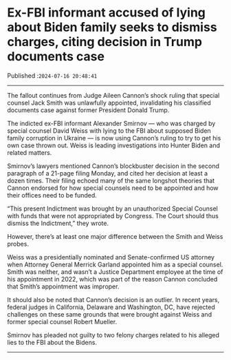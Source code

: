 # Ex-FBI informant accused of lying about Biden family seeks to dismiss charges, citing decision in Trump documents case

Published :`2024-07-16 20:48:41`

---

The fallout continues from Judge Aileen Cannon’s shock ruling that special counsel Jack Smith was unlawfully appointed, invalidating his classified documents case against former President Donald Trump.

The indicted ex-FBI informant Alexander Smirnov — who was charged by special counsel David Weiss with lying to the FBI about supposed Biden family corruption in Ukraine — is now using Cannon’s ruling to try to get his own case thrown out. Weiss is leading investigations into Hunter Biden and related matters.

Smirnov’s lawyers mentioned Cannon’s blockbuster decision in the second paragraph of a 21-page filing Monday, and cited her decision at least a dozen times. Their filing echoed many of the same longshot theories that Cannon endorsed for how special counsels need to be appointed and how their offices need to be funded.

“This present Indictment was brought by an unauthorized Special Counsel with funds that were not appropriated by Congress. The Court should thus dismiss the Indictment,” they wrote.

However, there’s at least one major difference between the Smith and Weiss probes.

Weiss was a presidentially nominated and Senate-confirmed US attorney when Attorney General Merrick Garland appointed him as a special counsel. Smith was neither, and wasn’t a Justice Department employee at the time of his appointment in 2022, which was part of the reason Cannon concluded that Smith’s appointment was improper.

It should also be noted that Cannon’s decision is an outlier. In recent years, federal judges in California, Delaware and Washington, DC, have rejected challenges on these same grounds that were brought against Weiss and former special counsel Robert Mueller.

Smirnov has pleaded not guilty to two felony charges related to his alleged lies to the FBI about the Bidens.

---

